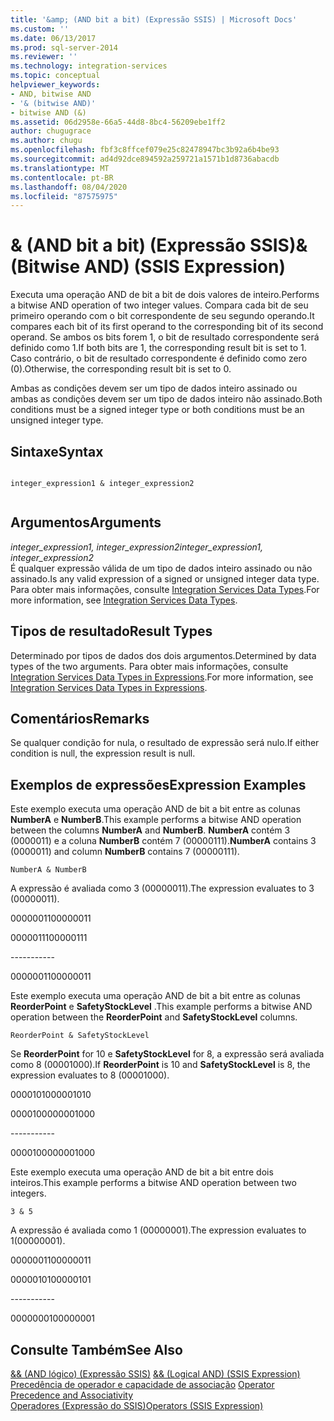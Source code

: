 ```yaml
---
title: '&amp; (AND bit a bit) (Expressão SSIS) | Microsoft Docs'
ms.custom: ''
ms.date: 06/13/2017
ms.prod: sql-server-2014
ms.reviewer: ''
ms.technology: integration-services
ms.topic: conceptual
helpviewer_keywords:
- AND, bitwise AND
- '& (bitwise AND)'
- bitwise AND (&)
ms.assetid: 06d2958e-66a5-44d8-8bc4-56209ebe1ff2
author: chugugrace
ms.author: chugu
ms.openlocfilehash: fbf3c8ffcef079e25c82478947bc3b92a6b4be93
ms.sourcegitcommit: ad4d92dce894592a259721a1571b1d8736abacdb
ms.translationtype: MT
ms.contentlocale: pt-BR
ms.lasthandoff: 08/04/2020
ms.locfileid: "87575975"
---
```

# <a name="amp-bitwise-and-ssis-expression"></a><span data-ttu-id="f4e8d-102">&amp; (AND bit a bit) (Expressão SSIS)</span><span class="sxs-lookup"><span data-stu-id="f4e8d-102">&amp; (Bitwise AND) (SSIS Expression)</span></span>
  <span data-ttu-id="f4e8d-103">Executa uma operação AND de bit a bit de dois valores de inteiro.</span><span class="sxs-lookup"><span data-stu-id="f4e8d-103">Performs a bitwise AND operation of two integer values.</span></span> <span data-ttu-id="f4e8d-104">Compara cada bit de seu primeiro operando com o bit correspondente de seu segundo operando.</span><span class="sxs-lookup"><span data-stu-id="f4e8d-104">It compares each bit of its first operand to the corresponding bit of its second operand.</span></span> <span data-ttu-id="f4e8d-105">Se ambos os bits forem 1, o bit de resultado correspondente será definido como 1.</span><span class="sxs-lookup"><span data-stu-id="f4e8d-105">If both bits are 1, the corresponding result bit is set to 1.</span></span> <span data-ttu-id="f4e8d-106">Caso contrário, o bit de resultado correspondente é definido como zero (0).</span><span class="sxs-lookup"><span data-stu-id="f4e8d-106">Otherwise, the corresponding result bit is set to 0.</span></span>  
  
 <span data-ttu-id="f4e8d-107">Ambas as condições devem ser um tipo de dados inteiro assinado ou ambas as condições devem ser um tipo de dados inteiro não assinado.</span><span class="sxs-lookup"><span data-stu-id="f4e8d-107">Both conditions must be a signed integer type or both conditions must be an unsigned integer type.</span></span>  
  
## <a name="syntax"></a><span data-ttu-id="f4e8d-108">Sintaxe</span><span class="sxs-lookup"><span data-stu-id="f4e8d-108">Syntax</span></span>  
  
```  
  
integer_expression1 & integer_expression2  
  
```  
  
## <a name="arguments"></a><span data-ttu-id="f4e8d-109">Argumentos</span><span class="sxs-lookup"><span data-stu-id="f4e8d-109">Arguments</span></span>  
 <span data-ttu-id="f4e8d-110">*integer_expression1, integer_expression2*</span><span class="sxs-lookup"><span data-stu-id="f4e8d-110">*integer_expression1, integer_expression2*</span></span>  
 <span data-ttu-id="f4e8d-111">É qualquer expressão válida de um tipo de dados inteiro assinado ou não assinado.</span><span class="sxs-lookup"><span data-stu-id="f4e8d-111">Is any valid expression of a signed or unsigned integer data type.</span></span> <span data-ttu-id="f4e8d-112">Para obter mais informações, consulte [Integration Services Data Types](../data-flow/integration-services-data-types.md).</span><span class="sxs-lookup"><span data-stu-id="f4e8d-112">For more information, see [Integration Services Data Types](../data-flow/integration-services-data-types.md).</span></span>  
  
## <a name="result-types"></a><span data-ttu-id="f4e8d-113">Tipos de resultado</span><span class="sxs-lookup"><span data-stu-id="f4e8d-113">Result Types</span></span>  
 <span data-ttu-id="f4e8d-114">Determinado por tipos de dados dos dois argumentos.</span><span class="sxs-lookup"><span data-stu-id="f4e8d-114">Determined by data types of the two arguments.</span></span> <span data-ttu-id="f4e8d-115">Para obter mais informações, consulte [Integration Services Data Types in Expressions](integration-services-data-types-in-expressions.md).</span><span class="sxs-lookup"><span data-stu-id="f4e8d-115">For more information, see [Integration Services Data Types in Expressions](integration-services-data-types-in-expressions.md).</span></span>  
  
## <a name="remarks"></a><span data-ttu-id="f4e8d-116">Comentários</span><span class="sxs-lookup"><span data-stu-id="f4e8d-116">Remarks</span></span>  
 <span data-ttu-id="f4e8d-117">Se qualquer condição for nula, o resultado de expressão será nulo.</span><span class="sxs-lookup"><span data-stu-id="f4e8d-117">If either condition is null, the expression result is null.</span></span>  
  
## <a name="expression-examples"></a><span data-ttu-id="f4e8d-118">Exemplos de expressões</span><span class="sxs-lookup"><span data-stu-id="f4e8d-118">Expression Examples</span></span>  
 <span data-ttu-id="f4e8d-119">Este exemplo executa uma operação AND de bit a bit entre as colunas **NumberA** e **NumberB**.</span><span class="sxs-lookup"><span data-stu-id="f4e8d-119">This example performs a bitwise AND operation between the columns **NumberA** and **NumberB**.</span></span> <span data-ttu-id="f4e8d-120">**NumberA** contém 3 (0000011) e a coluna **NumberB** contém 7 (00000111).</span><span class="sxs-lookup"><span data-stu-id="f4e8d-120">**NumberA** contains 3 (0000011) and column **NumberB** contains 7 (00000111).</span></span>  
  
```  
NumberA & NumberB  
```  
  
 <span data-ttu-id="f4e8d-121">A expressão é avaliada como 3 (00000011).</span><span class="sxs-lookup"><span data-stu-id="f4e8d-121">The expression evaluates to 3 (00000011).</span></span>  
  
 <span data-ttu-id="f4e8d-122">00000011</span><span class="sxs-lookup"><span data-stu-id="f4e8d-122">00000011</span></span>  
  
 <span data-ttu-id="f4e8d-123">00000111</span><span class="sxs-lookup"><span data-stu-id="f4e8d-123">00000111</span></span>  
  
 ----------\-  
  
 <span data-ttu-id="f4e8d-124">00000011</span><span class="sxs-lookup"><span data-stu-id="f4e8d-124">00000011</span></span>  
  
 <span data-ttu-id="f4e8d-125">Este exemplo executa uma operação AND de bit a bit entre as colunas **ReorderPoint** e **SafetyStockLevel** .</span><span class="sxs-lookup"><span data-stu-id="f4e8d-125">This example performs a bitwise AND operation between the **ReorderPoint** and **SafetyStockLevel** columns.</span></span>  
  
```  
ReorderPoint & SafetyStockLevel  
```  
  
 <span data-ttu-id="f4e8d-126">Se **ReorderPoint** for 10 e **SafetyStockLevel** for 8, a expressão será avaliada como 8 (00001000).</span><span class="sxs-lookup"><span data-stu-id="f4e8d-126">If **ReorderPoint** is 10 and **SafetyStockLevel** is 8, the expression evaluates to 8 (00001000).</span></span>  
  
 <span data-ttu-id="f4e8d-127">00001010</span><span class="sxs-lookup"><span data-stu-id="f4e8d-127">00001010</span></span>  
  
 <span data-ttu-id="f4e8d-128">00001000</span><span class="sxs-lookup"><span data-stu-id="f4e8d-128">00001000</span></span>  
  
 ----------\-  
  
 <span data-ttu-id="f4e8d-129">00001000</span><span class="sxs-lookup"><span data-stu-id="f4e8d-129">00001000</span></span>  
  
 <span data-ttu-id="f4e8d-130">Este exemplo executa uma operação AND de bit a bit entre dois inteiros.</span><span class="sxs-lookup"><span data-stu-id="f4e8d-130">This example performs a bitwise AND operation between two integers.</span></span>  
  
```  
3 & 5   
```  
  
 <span data-ttu-id="f4e8d-131">A expressão é avaliada como 1 (00000001).</span><span class="sxs-lookup"><span data-stu-id="f4e8d-131">The expression evaluates to 1(00000001).</span></span>  
  
 <span data-ttu-id="f4e8d-132">00000011</span><span class="sxs-lookup"><span data-stu-id="f4e8d-132">00000011</span></span>  
  
 <span data-ttu-id="f4e8d-133">00000101</span><span class="sxs-lookup"><span data-stu-id="f4e8d-133">00000101</span></span>  
  
 ----------\-  
  
 <span data-ttu-id="f4e8d-134">00000001</span><span class="sxs-lookup"><span data-stu-id="f4e8d-134">00000001</span></span>  
  
## <a name="see-also"></a><span data-ttu-id="f4e8d-135">Consulte Também</span><span class="sxs-lookup"><span data-stu-id="f4e8d-135">See Also</span></span>  
 <span data-ttu-id="f4e8d-136">[&& &#40;AND lógico&#41; &#40;Expressão SSIS&#41;](logical-and-ssis-expression.md) </span><span class="sxs-lookup"><span data-stu-id="f4e8d-136">[&& &#40;Logical AND&#41; &#40;SSIS Expression&#41;](logical-and-ssis-expression.md) </span></span>  
 <span data-ttu-id="f4e8d-137">[Precedência de operador e capacidade de associação](operator-precedence-and-associativity.md) </span><span class="sxs-lookup"><span data-stu-id="f4e8d-137">[Operator Precedence and Associativity](operator-precedence-and-associativity.md) </span></span>  
 [<span data-ttu-id="f4e8d-138">Operadores &#40;Expressão do SSIS&#41;</span><span class="sxs-lookup"><span data-stu-id="f4e8d-138">Operators &#40;SSIS Expression&#41;</span></span>](operators-ssis-expression.md)  
  
  
